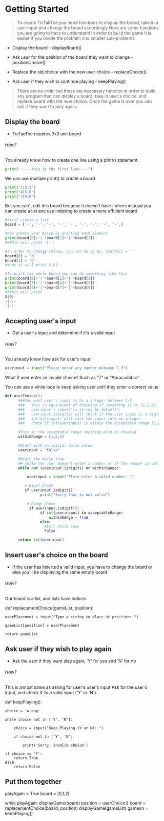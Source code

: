 # Getting Started

> To create TicTakToe you need functions to display the board, take in a user input and change the board accordingly
> Here are some functions you are going to have to understand in order to build the game
> It is easier if you divide the problem into smaller sub-problems

* Display the board - displayBoard()

* Ask user for the position of the board they want to change - positionChoice()

* Replace the old choice with the new user choice - replaceChoice()

* Ask user if they wish to continue playing - keepPlaying()

> There are no order but these are necessary function in order to build any program that can display a board, take in user's choice, and
> replace board with the new choice. Once the game is over you can ask if they want to play again.

## Display the board
* TicTacToe requires 3x3 unit board

###### How?

You already know how to create one line using a print() statement.
```python
print("-----this is the first line----")
```  
We can use multiple print() to create a board
```python
print("1|2|3")
print("4|5|6")
print("7|8|9")
```
But you can't edit this board because it doesn't have indices
instead you can create a list and use indexing to create a more efficient board
```python
#first create a list
board = ['-', '-', '-', '-', '-', '-', '-', '-', '-',]

#now create your board by printing each element
print(board[0]+'|'+board[1]+'|'+board[2])
##this will print -|-|-

#In order to change values, you can do so by, board[i] = ' '
board[0] = 'X'
board[1] = 'O'
##now it will print X|O|-

#To print the whole board you can do something like this
print(board[0]+'|'+board[1]+'|'+board[2])
print(board[3]+'|'+board[4]+'|'+board[5])
print(board[6]+'|'+board[7]+'|'+board[8])
##this will print
X|O|-
-|-|-
-|-|-
```

## Accepting user's input
* Get a user's input and determine if it's a valid input

###### How?

You already know how ask for user's input
```python
userinput = input("Please enter any number between 1-3")
```
What if user enter an invalid choice? Such as "7" or "Abracadabra"

You can use a while loop to keep asking user until they enter a correct value
```python
def userChoice():
      ###You want user's input to be a integer between 1-3
      ###   This is equivalent of checking if something is in [1,2,3]
      ###   userinput = input("is string by default")
      ###   userinput.isdigit() will check if the user input is a digit
      ###   int(userinput) will cast the input into an integer
      ###   check if int(userinput) is within the acceptable range [1,2,3]

      #This is the acceptable range anything else is invalid
      withinRange = [1,2,3]

      #Start with an initial false value
      userinput = "false"

      #Begin the while loop
      ## while the user doesn't enter a number or if the number is out of range
      while not (userinput.isdigit() or withinRange):

          userinput = input("Plese enter a valid number: ")

         # Digit Check
         if userinput.isdigit():
                print("Sorry that is not valid")

          # Range Check
           if userinput.isdigit():
                if int(userinpput) in acceptableRange:
                    withinRange = True
                else:
                  #Exit while loop
                  False

      return int(userinput)
```

## Insert user's choice on the board
* If the user has inserted a valid input, you have to change the board or else you'll be displaying the same empty board

###### How?
Our board is a list, and lists have indices

def replacementChoice(gameList, position):

    userPlacement = input("Type a string to place at position: ")

    gameList[position] = userPlacement

    return gameList


## Ask user if they wish to play again
* Ask the user if they want play again, 'Y' for yes and 'N' for no

###### How?
This is almost same as asking for user's user's input
Ask for the user's input, and check if its a valid input ('Y' or 'N').

def keepPlaying():

    choice = 'wrong'

    while choice not in ['Y', 'N']:

        choice = input("Keep Playing (Y or N): ")

        if choice not in ['Y', 'N']:

            print('Sorry, invalid choice')

    if choice == 'Y':
        return True
    else:
        return False

## Put them together
playAgain = True
board = [0,1,2]

while playAgain:
    displayGame(board)
    position = userChoice()
    board = replacementChoice(board, position)
    displayGame(gameList)
    gameon = keepPlaying()
